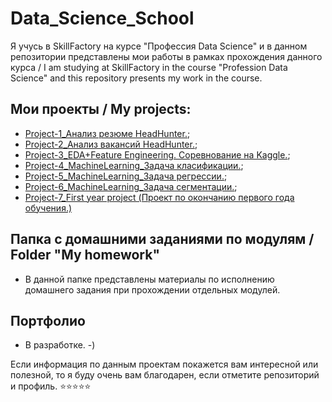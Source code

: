 # Data_Science_School

Я учусь в SkillFactory на курсе "Профессия Data Science" и в данном репозитории представлены мои работы в рамках прохождения данного курса / I am studying at SkillFactory in the course "Profession Data Science" and this repository presents my work in the course.

## Мои проекты / My projects:

* [Project-1_Анализ резюме HeadHunter.]();
* [Project-2_Анализ вакансий HeadHunter.]();
* [Project-3_EDA+Feature Engineering. Соревнование на Kaggle.]();
* [Project-4_MachineLearning_Задача класификации.]();
* [Project-5_MachineLearning_Задача регрессии.](https://github.com/avv1369it/Data_Science_School/tree/main/5.%20Project-5_MachineLearning_Задача%20регрессии.);
* [Project-6_MachineLearning_Задача сегментации.](https://github.com/avv1369it/Data_Science_School/tree/main/6.%20Project-6_MachineLearning_Задача%20сегментации.);
* [Project-7_First year project (Проект по окончанию первого года обучения.)](https://github.com/avv1369it/Data_Science_School/tree/main/7.%20Project-7_First%20year%20project%20(Проект%20по%20окончанию%20первого%20года%20обучения))

## Папка с домашними заданиями по модулям / Folder "My homework"

* В данной папке представлены материалы по исполнению домашнего задания при прохождении отдельных модулей.

## Портфолио

* В разработке. -)

Если информация по данным проектам покажется вам интересной или полезной, то я буду очень вам благодарен, если отметите репозиторий и профиль.
⭐️⭐️⭐️⭐️⭐️
